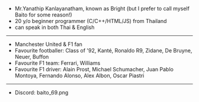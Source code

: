 - Mr.Yanathip Kanlayanatham, known as Bright (but I prefer to call myself Baito for some reason!)
- 20 y/o beginner programmer (C/C++/HTML/JS) from Thailand
- can speak in both Thai & English
---
- Manchester United & F1 fan
- Favourite footballer: Class of '92, Kanté, Ronaldo R9, Zidane, De Bruyne, Neuer, Buffon
- Favourite F1 team: Ferrari, Williams
- Favourite F1 driver: Alain Prost, Michael Schumacher, Juan Pablo Montoya, Fernando Alonso, Alex Albon, Oscar Piastri
---
- Discord: baito_69.png
